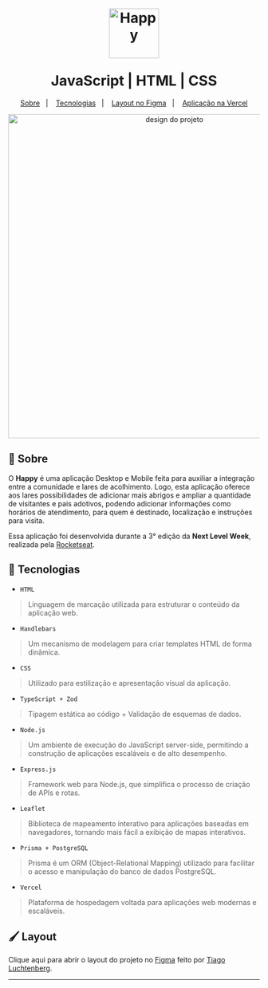 <h1 align="center">
  <p><img alt="Happy" src="./.github/logo.svg" height="100px" /></p>
  <span>JavaScript | HTML | CSS</span>
</h1>

<p align="center">
  <a href="#bookmark-sobre">Sobre</a>&nbsp;&nbsp;&nbsp;|&nbsp;&nbsp;&nbsp;
  <a href="#rocket-tecnologias">Tecnologias</a>&nbsp;&nbsp;&nbsp;|&nbsp;&nbsp;&nbsp;
  <a href="#paintbrush-layout">Layout no Figma</a>&nbsp;&nbsp;&nbsp;|&nbsp;&nbsp;&nbsp;
  <a href="https://happy-app-andre-horman.vercel.app/" target="_blank">Aplicação na Vercel</a>
</p>

<p align="center">
  <img alt="design do projeto" width="650px" src="./.github/mockup.png" />
<p>


## :bookmark: Sobre

O **Happy** é uma aplicação Desktop e Mobile feita para auxiliar a integração entre a comunidade e lares de acolhimento. Logo, esta aplicação oferece aos lares possibilidades de adicionar mais abrigos e ampliar a quantidade de visitantes e pais adotivos, podendo adicionar informações como horários de atendimento, para quem é destinado, localização e instruções para visita.
  
Essa aplicação foi desenvolvida durante a 3° edição da **Next Level Week**, realizada pela [Rocketseat](https://rocketseat.com.br/).


## :rocket: Tecnologias

  - `HTML`
  > Linguagem de marcação utilizada para estruturar o conteúdo da aplicação web.
  - `Handlebars`
  > Um mecanismo de modelagem para criar templates HTML de forma dinâmica.
  - `CSS`
  > Utilizado para estilização e apresentação visual da aplicação.
  - `TypeScript + Zod`
  > Tipagem estática ao código + Validação de esquemas de dados.
  - `Node.js`
  > Um ambiente de execução do JavaScript server-side, permitindo a construção de aplicações escaláveis e de alto desempenho.
  - `Express.js`
  > Framework web para Node.js, que simplifica o processo de criação de APIs e rotas.
  - `Leaflet`
  >  Biblioteca de mapeamento interativo para aplicações baseadas em navegadores, tornando mais fácil a exibição de mapas interativos.
  - `Prisma + PostgreSQL`
  > Prisma é um ORM (Object-Relational Mapping) utilizado para facilitar o acesso e manipulação do banco de dados PostgreSQL.
  - `Vercel`
  > Plataforma de hospedagem voltada para aplicações web modernas e escaláveis.


## :paintbrush: Layout

Clique aqui para abrir o layout do projeto no [Figma](https://www.figma.com/file/0o6IOVcmfEhtO4ZJM7xL27/Project-Happy---NLW%233?node-id=0%3A1) feito por [Tiago Luchtenberg](https://www.instagram.com/tiagoluchtenberg/).

---
